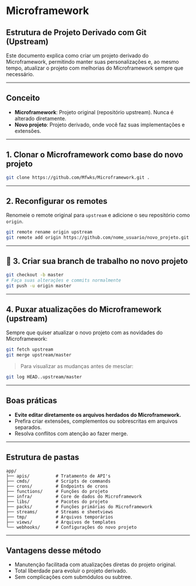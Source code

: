 # Microframework

## Estrutura de Projeto Derivado com Git (Upstream)

Este documento explica como criar um projeto derivado do Microframework, permitindo manter suas personalizações e, ao mesmo tempo, atualizar o projeto com melhorias do Microframework sempre que necessário.

---

## Conceito

- **Microframework**: Projeto original (repositório upstream). Nunca é alterado diretamente.
- **Novo projeto**: Projeto derivado, onde você faz suas implementações e extensões.

---

## 1. Clonar o Microframework como base do novo projeto

```bash
git clone https://github.com/Mfwks/Microframework.git .
```

---

## 2. Reconfigurar os remotes

Renomeie o remote original para `upstream` e adicione o seu repositório como `origin`.

```bash
git remote rename origin upstream
git remote add origin https://github.com/nome_usuario/novo_projeto.git
```

---

## 🚀 3. Criar sua branch de trabalho no novo projeto

```bash
git checkout -b master
# Faça suas alterações e commits normalmente
git push -u origin master
```

---

## 4. Puxar atualizações do Microframework (upstream)

Sempre que quiser atualizar o novo projeto com as novidades do Microframework:

```bash
git fetch upstream
git merge upstream/master
```

> Para visualizar as mudanças antes de mesclar:
```bash
git log HEAD..upstream/master
```

---

## Boas práticas

- **Evite editar diretamente os arquivos herdados do Microframework.**
- Prefira criar extensões, complementos ou sobrescritas em arquivos separados.
- Resolva conflitos com atenção ao fazer merge.

---

## Estrutura de pastas

```
app/
├── apis/          # Tratamento de API's
├── cmds/          # Scripts de commands
├── crons/         # Endpoints de crons
├── functions/     # Funções do projeto
├── infra/         # Core de dados do Microframework
├── libs/          # Pacotes do projeto
├── packs/         # Funções primárias do Microframework
├── streams/       # Streams e sheetviews
├── tmp/           # Arquivos temporários
├── views/         # Arquivos de templates
└── webhooks/      # Configurações do novo projeto
```

---

## Vantagens desse método

- Manutenção facilitada com atualizações diretas do projeto original.
- Total liberdade para evoluir o projeto derivado.
- Sem complicações com submódulos ou subtree.

